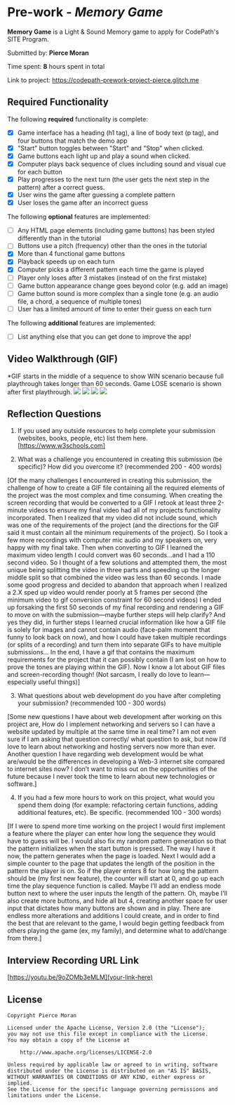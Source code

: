 # Pre-work - *Memory Game*

**Memory Game** is a Light & Sound Memory game to apply for CodePath's SITE Program. 

Submitted by: **Pierce Moran**

Time spent: **8** hours spent in total

Link to project: https://codepath-prework-project-pierce.glitch.me

## Required Functionality

The following **required** functionality is complete:

* [x] Game interface has a heading (h1 tag), a line of body text (p tag), and four buttons that match the demo app
* [x] "Start" button toggles between "Start" and "Stop" when clicked. 
* [x] Game buttons each light up and play a sound when clicked. 
* [x] Computer plays back sequence of clues including sound and visual cue for each button
* [x] Play progresses to the next turn (the user gets the next step in the pattern) after a correct guess. 
* [x] User wins the game after guessing a complete pattern
* [x] User loses the game after an incorrect guess

The following **optional** features are implemented:

* [ ] Any HTML page elements (including game buttons) has been styled differently than in the tutorial
* [ ] Buttons use a pitch (frequency) other than the ones in the tutorial
* [x] More than 4 functional game buttons
* [x] Playback speeds up on each turn
* [x] Computer picks a different pattern each time the game is played
* [ ] Player only loses after 3 mistakes (instead of on the first mistake)
* [ ] Game button appearance change goes beyond color (e.g. add an image)
* [ ] Game button sound is more complex than a single tone (e.g. an audio file, a chord, a sequence of multiple tones)
* [ ] User has a limited amount of time to enter their guess on each turn

The following **additional** features are implemented:

- [ ] List anything else that you can get done to improve the app!

## Video Walkthrough (GIF)

*GIF starts in the middle of a sequence to show WIN scenario because full playthrough takes longer than 60 seconds. Game LOSE scenario is shown after first playthrough.
![](https://i.imgur.com/MzJAMp5.gif)
![](gif2-link-here)
![](gif3-link-here)
![](gif4-link-here)

## Reflection Questions
1. If you used any outside resources to help complete your submission (websites, books, people, etc) list them here. 
[https://www.w3schools.com]

2. What was a challenge you encountered in creating this submission (be specific)? How did you overcome it? (recommended 200 - 400 words) 

[Of the many challenges I encountered in creating this submission, the challenge of how to create a GIF file containing all the required elements of the project was the most complex and time consuming. When creating the screen recording that would be converted to a GIF I retook at least three 2-minute videos to ensure my final video had all of my projects functionality incorporated. Then I realized that my video did not include sound, which was one of the requirements of the project (and the directions for the GIF said it must contain all the minimum requirements of the project). So I took a few more recordings with computer mic audio and my speakers on, very happy with my final take. Then when converting to GIF I learned the maximum video length I could convert was 60 seconds…and I had a 110 second video. So I thought of a few solutions and attempted them, the most unique being splitting the video in three parts and speeding up the longer middle split so that combined the video was less than 60 seconds. I made some good progress and decided to abandon that approach when I realized a 2.X sped up video would render poorly at 5 frames per second (the minimum video to gif conversion constraint for 60 second videos) I ended up forsaking the first 50 seconds of my final recording and rendering a GIF to move on with the submission—maybe further steps will help clarify? And yes they did, in further steps I learned crucial information like how a GIF file is solely for images and cannot contain audio (face-palm moment that funny to look back on now), and how I could have taken multiple recordings (or splits of a recording) and turn them into separate GIFs to have multiple submissions… In the end, I have a gif that contains the maximum requirements for the project that it can possibly contain (I am lost on how to prove the tones are playing within the GIF). Now I know a lot about GIF files and screen-recording though! (Not sarcasm, I really do love to learn—especially useful things)]

3. What questions about web development do you have after completing your submission? (recommended 100 - 300 words) 

[Some new questions I have about web development after working on this project are, How do I implement networking and servers so I can have a website updated by multiple at the same time in real time? I am not even sure if I am asking that question correctly/ what question to ask, but now I’d love to learn about networking and hosting servers now more than ever. Another question I have regarding web development would be what are/would be the differences in developing a Web-3 internet site compared to internet sites now? I don’t want to miss out on the opportunities of the future because I never took the time to learn about new technologies or software.]

4. If you had a few more hours to work on this project, what would you spend them doing (for example: refactoring certain functions, adding additional features, etc). Be specific. (recommended 100 - 300 words) 

[If I were to spend more time working on the project I would first implement a feature where the player can enter how long the sequence they would have to guess will be. I would also fix my random pattern generation so that the pattern initializes when the start button is pressed. The way I have it now, the pattern generates when the page is loaded. Next I would add a simple counter to the page that updates the length of the position in the pattern the player is on. So if the player enters 8 for how long the pattern should be (my first new feature), the counter will start at 0, and go up each time the play sequence function is called. Maybe I’ll add an endless mode button next to where the user inputs the length of the pattern. Oh, maybe I'll also create more buttons, and hide all but 4, creating another space for user input that dictates how many buttons are shown and in play. There are endless more alterations and additions I could create, and in order to find the best that are relevant to the game, I would begin getting feedback from others playing the game (ex, my family), and determine what to add/change from there.]



## Interview Recording URL Link

[https://youtu.be/9oZOMb3eMLM](your-link-here)


## License

    Copyright Pierce Moran

    Licensed under the Apache License, Version 2.0 (the "License");
    you may not use this file except in compliance with the License.
    You may obtain a copy of the License at

        http://www.apache.org/licenses/LICENSE-2.0

    Unless required by applicable law or agreed to in writing, software
    distributed under the License is distributed on an "AS IS" BASIS,
    WITHOUT WARRANTIES OR CONDITIONS OF ANY KIND, either express or implied.
    See the License for the specific language governing permissions and
    limitations under the License.

